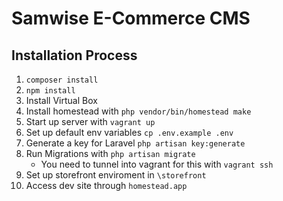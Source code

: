 # Samwise E-Commerce CMS

## Installation Process

1. `composer install`
2. `npm install`
3. Install Virtual Box
4. Install homestead with `php vendor/bin/homestead make`
5. Start up server with `vagrant up`
6. Set up default env variables `cp .env.example .env`
7. Generate a key for Laravel `php artisan key:generate`
8. Run Migrations with `php artisan migrate`
   * You need to tunnel into vagrant for this with `vagrant ssh`
9. Set up storefront enviroment in `\storefront`
10. Access dev site through `homestead.app`